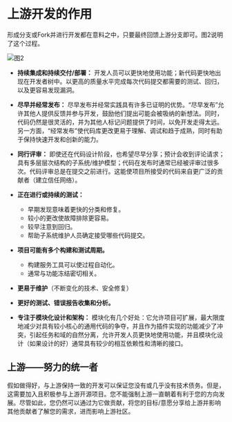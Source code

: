 # 上游开发的作用
形成分支或Fork并进行开发都在意料之中，只要最终回馈上游分支即可。图2说明了这个过程。

![图2](/figure-2.png)

- **持续集成和持续交付/部署：** 开发人员可以更快地使用功能；新代码更快地出现在开发者树中。以更高的质量水平完成每次代码提交都需要的测试、回归，以及更容易发现漏洞。

- **尽早并经常发布：** 尽早发布并经常实践具有许多已证明的优势。“尽早发布”允许其他人提供反馈并参与开发，鼓励他们提出可能会被吸纳的新想法。同时，代码仍然是很灵活的，并为其他人标记问题提供了时间，以免开发走得太远。另一方面，“经常发布”使代码库更改更易于理解、调试和趋于成熟，同时有助于保持快速开发和创新的能力。

- **同行评审：** 即使还在代码设计阶段，也希望尽早分享；预计会收到评论请求；具有多层层次结构的子系统/维护模型；代码在发布时通常已经被评审过很多次。代码评审总是在提交之前进行。这能使项目所接受的代码来自更广泛的贡献者（建立信任网络）。

- **正在进行或持续的测试：**
	- 早期发现意味着更快的分类和修复。
	- 较小的更改使故障排除更容易。
	- 较早注意到回归。
	- 帮助子系统维护人员确定接受哪些代码提交。
- **项目可能有多个构建和测试周期。**
	- 构建服务工具可以使过程自动化。
	- 通常与功能冻结密切相关。
- **更易于维护**（不断变化的技术、安全修复）
- **更好的测试、错误报告收集和分析。**
- **专注于模块化设计和架构：**
模块化有几个好处：它允许项目可扩展，最大限度地减少对具有较小核心的通用代码的争夺，并且作为插件实现的功能减少了冲突，引起任务和域的自然分离，允许开发人员更快地使用功能，并且模块化设计（如果设计的好）通常具有较少的相互依赖性和清晰的接口。

## 上游——努力的统一者
假如做得好，与上游保持一致的开发可以保证您没有或几乎没有技术债务。但是，这需要加入且积极参与上游开源项目。您不能强制上游一直朝着有利于您的方向发展。尽管如此，您仍然可以通过为它做贡献，将您的目标/意愿分享给上游并影响其他贡献者了解您的需求，进而影响上游社区。
